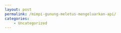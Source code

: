 ```yaml
---
layout: post
permalink: /mimpi-gunung-meletus-mengeluarkan-api/
categories:
    - Uncategorized
---
```



